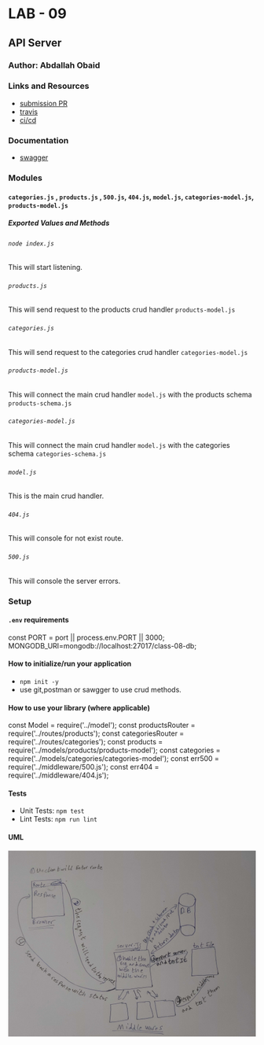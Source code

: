 # LAB - 09

<!-- ## Project: Project Name Here -->
## API Server

### Author: Abdallah Obaid

### Links and Resources

* [submission PR](https://github.com/Abdallah-401-advanced-javascript/api-server/pull/4)
* [travis](https://github.com/Abdallah-401-advanced-javascript/api-server/pull/4/checks?check_run_id=732765648)
* [ci/cd](https://github.com/Abdallah-401-advanced-javascript/api-server/runs/732765853?check_suite_focus=true)
<!-- - [back-end server url](http://xyz.com) (when applicable) -->
<!-- * [front-end application](https://abdallah-lab-00.herokuapp.com/)  -->

### Documentation
<!-- * [jsdoc](https://abdallah-lab-00.herokuapp.com/docs/) -->
* [swagger](https://app.swaggerhub.com/apis/AbdallahObaid/class-06/0.1) 

### Modules
#### `categories.js` , `products.js` , `500.js`, `404.js`, `model.js`, `categories-model.js`, `products-model.js`
##### Exported Values and Methods

###### `node index.js `
This will start listening.
###### `products.js`
This will send request to the products crud handler `products-model.js`
###### `categories.js`
This will send request to the categories crud handler `categories-model.js`
###### `products-model.js`
This will connect the main crud handler `model.js` with the products schema `products-schema.js`
###### `categories-model.js`
This will connect the main crud handler `model.js` with the categories schema `categories-schema.js`
###### `model.js`
This is the main crud handler.
###### `404.js`
This will console for not exist route.
###### `500.js`
This will console the server errors.

### Setup

#### `.env` requirements 
const PORT = port || process.env.PORT || 3000;
MONGODB_URI=mongodb://localhost:27017/class-08-db;

#### How to initialize/run your application 

* `npm init -y`
*  use git,postman or sawgger to use crud methods.

#### How to use your library (where applicable)
<!-- * use const lib=require('lib') -->
const Model = require('../model');
const productsRouter = require('../routes/products');
const categoriesRouter = require('../routes/categories');
const products = require('../models/products/products-model');
const categories = require('../models/categories/categories-model');
const err500 = require('../middleware/500.js');
const err404 = require('../middleware/404.js');

#### Tests

* Unit Tests: `npm test`
* Lint Tests: `npm run lint`

<!-- Incomplete Tests: -->

#### UML

![UML Diagram](whiteboardclass08.jpg)